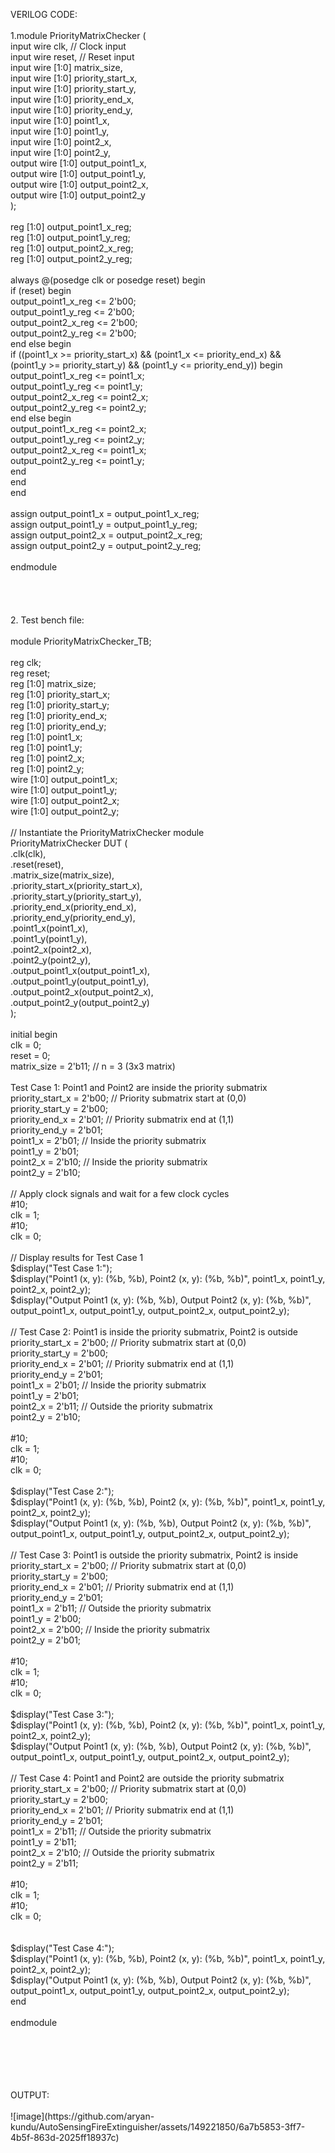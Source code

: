 VERILOG CODE:<br>
<br>
1.module PriorityMatrixChecker (<br>
    input wire clk,               // Clock input<br>
    input wire reset,             // Reset input<br>
    input wire [1:0] matrix_size,<br>
    input wire [1:0] priority_start_x,<br>
    input wire [1:0] priority_start_y,<br>
    input wire [1:0] priority_end_x,<br>
    input wire [1:0] priority_end_y,<br>
    input wire [1:0] point1_x,<br>
    input wire [1:0] point1_y,<br>
    input wire [1:0] point2_x,<br>
    input wire [1:0] point2_y,<br>
    output wire [1:0] output_point1_x,<br>
    output wire [1:0] output_point1_y,<br>
    output wire [1:0] output_point2_x,<br>
    output wire [1:0] output_point2_y<br>
);<br>
<br>
reg [1:0] output_point1_x_reg;<br>
reg [1:0] output_point1_y_reg;<br>
reg [1:0] output_point2_x_reg;<br>
reg [1:0] output_point2_y_reg;<br>
<br>
always @(posedge clk or posedge reset) begin<br>
    if (reset) begin<br>
        output_point1_x_reg <= 2'b00;<br>
        output_point1_y_reg <= 2'b00;<br>
        output_point2_x_reg <= 2'b00;<br>
        output_point2_y_reg <= 2'b00;<br>
    end else begin<br>
        if ((point1_x >= priority_start_x) && (point1_x <= priority_end_x) &&<br>
            (point1_y >= priority_start_y) && (point1_y <= priority_end_y)) begin<br>
            output_point1_x_reg <= point1_x;<br>
            output_point1_y_reg <= point1_y;<br>
            output_point2_x_reg <= point2_x;<br>
            output_point2_y_reg <= point2_y;<br>
        end else begin<br>
            output_point1_x_reg <= point2_x;<br>
            output_point1_y_reg <= point2_y;<br>
            output_point2_x_reg <= point1_x;<br>
            output_point2_y_reg <= point1_y;<br>
        end<br>
    end<br>
end<br>
<br>
assign output_point1_x = output_point1_x_reg;<br>
assign output_point1_y = output_point1_y_reg;<br>
assign output_point2_x = output_point2_x_reg;<br>
assign output_point2_y = output_point2_y_reg;<br>
<br>
endmodule<br>
<br>
<br>
<br>
<br>
2. Test bench file:<br>
<br>
module PriorityMatrixChecker_TB;<br>
<br>
reg clk;<br>
reg reset;<br>
reg [1:0] matrix_size;<br>
reg [1:0] priority_start_x;<br>
reg [1:0] priority_start_y;<br>
reg [1:0] priority_end_x;<br>
reg [1:0] priority_end_y;<br>
reg [1:0] point1_x;<br>
reg [1:0] point1_y;<br>
reg [1:0] point2_x;<br>
reg [1:0] point2_y;<br>
wire [1:0] output_point1_x;<br>
wire [1:0] output_point1_y;<br>
wire [1:0] output_point2_x;<br>
wire [1:0] output_point2_y;<br>
<br>
// Instantiate the PriorityMatrixChecker module<br>
PriorityMatrixChecker DUT (<br>
    .clk(clk),<br>
    .reset(reset),<br>
    .matrix_size(matrix_size),<br>
    .priority_start_x(priority_start_x),<br>
    .priority_start_y(priority_start_y),<br>
    .priority_end_x(priority_end_x),<br>
    .priority_end_y(priority_end_y),<br>
    .point1_x(point1_x),<br>
    .point1_y(point1_y),<br>
    .point2_x(point2_x),<br>
    .point2_y(point2_y),<br>
    .output_point1_x(output_point1_x),<br>
    .output_point1_y(output_point1_y),<br>
    .output_point2_x(output_point2_x),<br>
    .output_point2_y(output_point2_y)<br>
);<br>
<br>
initial begin<br>
    clk = 0;<br>
    reset = 0;<br>
    matrix_size = 2'b11; // n = 3 (3x3 matrix)<br>
<br>
    Test Case 1: Point1 and Point2 are inside the priority submatrix<br>
    priority_start_x = 2'b00; // Priority submatrix start at (0,0)<br>
    priority_start_y = 2'b00;<br>
    priority_end_x = 2'b01; // Priority submatrix end at (1,1)<br>
    priority_end_y = 2'b01;<br>
    point1_x = 2'b01; // Inside the priority submatrix<br>
    point1_y = 2'b01;<br>
    point2_x = 2'b10; // Inside the priority submatrix<br>
    point2_y = 2'b10;<br>
<br>
    // Apply clock signals and wait for a few clock cycles<br>
    #10;<br>
    clk = 1;<br>
    #10;<br>
    clk = 0;<br>
<br>
    // Display results for Test Case 1<br>
    $display("Test Case 1:");<br>
    $display("Point1 (x, y): (%b, %b), Point2 (x, y): (%b, %b)", point1_x, point1_y, point2_x, point2_y);<br>
    $display("Output Point1 (x, y): (%b, %b), Output Point2 (x, y): (%b, %b)", output_point1_x, output_point1_y, output_point2_x, output_point2_y);<br>
<br>
    // Test Case 2: Point1 is inside the priority submatrix, Point2 is outside<br>
    priority_start_x = 2'b00; // Priority submatrix start at (0,0)<br>
    priority_start_y = 2'b00;<br>
    priority_end_x = 2'b01; // Priority submatrix end at (1,1)<br>
    priority_end_y = 2'b01;<br>
    point1_x = 2'b01; // Inside the priority submatrix<br>
    point1_y = 2'b01;<br>
    point2_x = 2'b11; // Outside the priority submatrix<br>
    point2_y = 2'b10;<br>
<br>
    #10;<br>
    clk = 1;<br>
    #10;<br>
    clk = 0;<br>
<br>
    $display("Test Case 2:");<br>
    $display("Point1 (x, y): (%b, %b), Point2 (x, y): (%b, %b)", point1_x, point1_y, point2_x, point2_y);<br>
    $display("Output Point1 (x, y): (%b, %b), Output Point2 (x, y): (%b, %b)", output_point1_x, output_point1_y, output_point2_x, output_point2_y);<br>
<br>
    // Test Case 3: Point1 is outside the priority submatrix, Point2 is inside<br>
    priority_start_x = 2'b00; // Priority submatrix start at (0,0)<br>
    priority_start_y = 2'b00;<br>
    priority_end_x = 2'b01; // Priority submatrix end at (1,1)<br>
    priority_end_y = 2'b01;<br>
    point1_x = 2'b11; // Outside the priority submatrix<br>
    point1_y = 2'b00;<br>
    point2_x = 2'b00; // Inside the priority submatrix<br>
    point2_y = 2'b01;<br>
<br>
    #10;<br>
    clk = 1;<br>
    #10;<br>
    clk = 0;<br>
<br>
    $display("Test Case 3:");<br>
    $display("Point1 (x, y): (%b, %b), Point2 (x, y): (%b, %b)", point1_x, point1_y, point2_x, point2_y);<br>
    $display("Output Point1 (x, y): (%b, %b), Output Point2 (x, y): (%b, %b)", output_point1_x, output_point1_y, output_point2_x, output_point2_y);<br>
    <br>
    // Test Case 4: Point1 and Point2 are outside the priority submatrix<br>
    priority_start_x = 2'b00; // Priority submatrix start at (0,0)<br>
    priority_start_y = 2'b00;<br>
    priority_end_x = 2'b01; // Priority submatrix end at (1,1)<br>
    priority_end_y = 2'b01;<br>
    point1_x = 2'b11; // Outside the priority submatrix<br>
    point1_y = 2'b11;<br>
    point2_x = 2'b10; // Outside the priority submatrix<br>
    point2_y = 2'b11;<br>
<br>
    #10;<br>
    clk = 1;<br>
    #10;<br>
    clk = 0;<br>
<br>
   <br> $display("Test Case 4:");<br>
    $display("Point1 (x, y): (%b, %b), Point2 (x, y): (%b, %b)", point1_x, point1_y, point2_x, point2_y);<br>
    $display("Output Point1 (x, y): (%b, %b), Output Point2 (x, y): (%b, %b)", output_point1_x, output_point1_y, output_point2_x, output_point2_y);<br>
end<br>
<br>
endmodule<br>
<br><br>

<br>
<br>
<br>
OUTPUT:<br>
<br>
![image](https://github.com/aryan-kundu/AutoSensingFireExtinguisher/assets/149221850/6a7b5853-3ff7-4b5f-863d-2025ff18937c)
